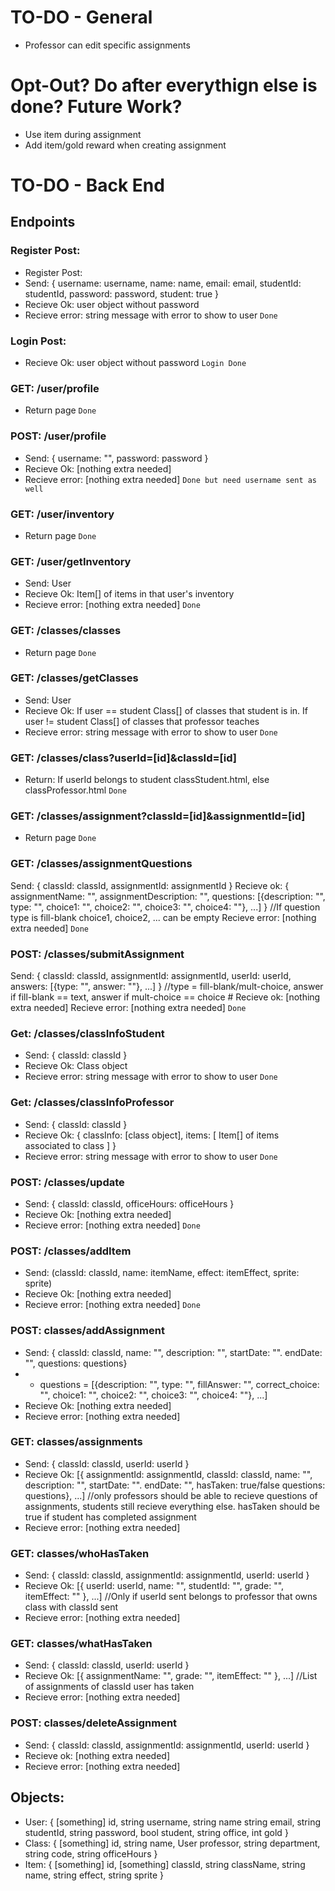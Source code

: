 # TO-DO - General
* Professor can edit specific assignments

# Opt-Out? Do after everythign else is done? Future Work?
* Use item during assignment
* Add item/gold reward when creating assignment

# TO-DO - Back End
## Endpoints
### Register Post:
* Register Post:
* Send: { username: username, name: name, email: email, studentId: studentId, password: password, student: true }
* Recieve Ok: user object without password
* Recieve error: string message with error to show to user
`Done`

### Login Post:
* Recieve Ok: user object without password
`Login Done`
### GET: /user/profile
* Return page
`Done`
### POST: /user/profile
* Send: { username: "", password: password }
* Recieve Ok: [nothing extra needed]
* Recieve error: [nothing extra needed]
`Done but need username sent as well`
### GET: /user/inventory
* Return page
`Done`
### GET: /user/getInventory
* Send: User
* Recieve Ok: Item[] of items in that user's inventory
* Recieve error: [nothing extra needed]
`Done`
### GET: /classes/classes
* Return page
`Done`
### GET: /classes/getClasses
* Send: User
* Recieve Ok: If user == student Class[] of classes that student is in. If user != student Class[] of classes that professor teaches
* Recieve error: string message with error to show to user
`Done`
### GET: /classes/class?userId=[id]&classId=[id]
* Return: If userId belongs to student classStudent.html, else classProfessor.html
`Done`
### GET: /classes/assignment?classId=[id]&assignmentId=[id]
* Return page
`Done`
### GET: /classes/assignmentQuestions
Send: { classId: classId, assignmentId: assignmentId }
Recieve ok: { assignmentName: "", assignmentDescription: "", questions: [{description: "", type: "", choice1: "", choice2: "", choice3: "", choice4: ""}, ...] } //If question type is fill-blank choice1, choice2, ... can be empty
Recieve error: [nothing extra needed]
`Done`
### POST: /classes/submitAssignment
Send: { classId: classId, assignmentId: assignmentId, userId: userId, answers: [{type: "", answer: ""}, ...] } //type = fill-blank/mult-choice, answer if fill-blank == text, answer if mult-choice == choice #
Recieve ok: [nothing extra needed]
Recieve error: [nothing extra needed]
`Done`
### Get: /classes/classInfoStudent
* Send: { classId: classId }
* Recieve Ok: Class object
* Recieve error: string message with error to show to user
`Done`
### Get: /classes/classInfoProfessor
* Send: { classId: classId }
* Recieve Ok: { classInfo: [class object], items: [ Item[] of items associated to class ] }
* Recieve error: string message with error to show to user
`Done`
### POST: /classes/update
* Send: { classId: classId, officeHours: officeHours }
* Recieve Ok: [nothing extra needed]
* Recieve error: [nothing extra needed]
`Done`
### POST: /classes/addItem
* Send: (classId: classId, name: itemName, effect: itemEffect, sprite: sprite)
* Recieve Ok: [nothing extra needed]
* Recieve error: [nothing extra needed]
`Done`
### POST: classes/addAssignment
* Send: { classId: classId, name: "", description: "", startDate: "". endDate: "", questions: questions}
* * questions = [{description: "", type: "", fillAnswer: "", correct_choice: "", choice1: "", choice2: "", choice3: "", choice4: ""}, ...]
* Recieve Ok: [nothing extra needed]
* Recieve error: [nothing extra needed]

### GET: classes/assignments
* Send: { classId: classId, userId: userId } 
* Recieve Ok: [{ assignmentId: assignmentId, classId: classId, name: "", description: "", startDate: "". endDate: "", hasTaken: true/false questions: questions}, ...] //only professors should be able to recieve questions of assignments, students still recieve everything else. hasTaken should be true if student has completed assignment
* Recieve error: [nothing extra needed]

### GET: classes/whoHasTaken
* Send: { classId: classId, assignmentId: assignmentId, userId: userId }
* Recieve Ok: [{ userId: userId, name: "", studentId: "", grade: "", itemEffect: "" }, ...] //Only if userId sent belongs to professor that owns class with classId sent
* Recieve error: [nothing extra needed]

### GET: classes/whatHasTaken
* Send: { classId: classId, userId: userId }
* Recieve Ok: [{ assignmentName: "", grade: "", itemEffect: "" }, ...] //List of assignments of classId user has taken
* Recieve error: [nothing extra needed]

### POST: classes/deleteAssignment
* Send: { classId: classId, assignmentId: assignmentId, userId: userId }
* Recieve ok: [nothing extra needed]
* Recieve error: [nothing extra needed]

## Objects:
* User: { [something] id, string username, string name string email, string studentId, string password, bool student, string office, int gold }
* Class: { [something] id, string name, User professor, string department, string code, string officeHours }
* Item: { [something] id, [something] classId, string className, string name, string effect, string sprite }